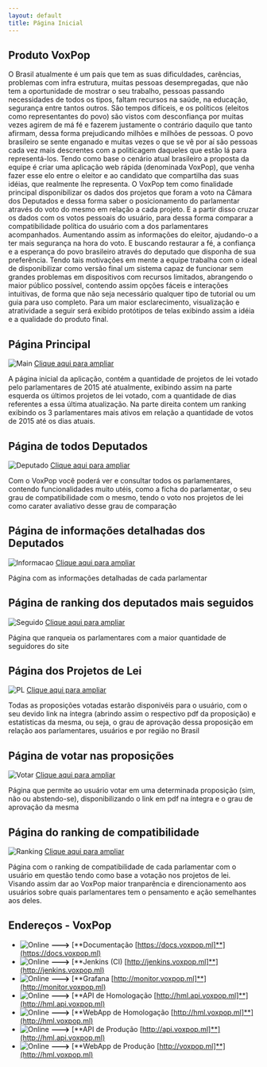 ```yaml
---
layout: default
title: Página Inicial
---
```


## Produto VoxPop

O Brasil atualmente é um país que tem as suas dificuldades, carências, problemas com infra estrutura, muitas pessoas desempregadas, que não tem a oportunidade de mostrar o seu trabalho, pessoas passando necessidades de todos os tipos, faltam recursos na saúde, na educação, segurança entre tantos outros. São tempos difíceis, e os políticos (eleitos como representantes do povo) são vistos com desconfiança por muitas vezes agirem de má fé e fazerem justamente o contrário daquilo que tanto afirmam, dessa forma prejudicando milhões e milhões de pessoas. O povo brasileiro se sente enganado e muitas vezes o que se vê por aí são pessoas cada vez mais descrentes com a politicagem daqueles que estão lá para representá-los. Tendo como base o cenário atual brasileiro a proposta da equipe é criar uma aplicação web rápida (denominada VoxPop), que venha fazer esse elo entre o eleitor e ao candidato que compartilha das suas idéias, que realmente lhe representa. O VoxPop tem como finalidade principal disponibilizar os dados dos projetos que foram a voto na Câmara dos Deputados e dessa forma saber o posicionamento do parlamentar através do voto do mesmo em relação a cada projeto. E a partir disso cruzar os dados com os votos pessoais do usuário, para dessa forma comparar a compatibilidade política do usuário com a dos parlamentares acompanhados. Aumentando assim as informações do eleitor, ajudando-o a ter mais segurança na hora do voto. E  buscando restaurar a fé, a confiança e a esperança do povo brasileiro através do deputado que disponha de sua preferência.
Tendo tais motivações em mente a equipe trabalha com o ideal de disponibilizar como versão final um sistema capaz de funcionar sem grandes problemas em dispositivos com recursos limitados, abrangendo o maior público possível, contendo assim opções fáceis e interações intuitivas, de forma que não seja necessário qualquer tipo de tutorial ou um guia para uso completo. Para um maior esclarecimento, visualização e atratividade a seguir será exibido protótipos de telas exibindo assim a idéia e a qualidade do produto final.

## Página Principal
![Main](https://github.com/kleberbritomoreira10/Markdown/blob/master/main-page.png)
[Clique aqui para ampliar](https://i.imgur.com/f17Y6Ax.png)

A página inicial da aplicação, contém a quantidade de projetos de lei votado pelo parlamentares de 2015 até atualmente, exibindo assim na parte esquerda os últimos projetos de lei votado, com a quantidade de dias referentes a essa última atualização. Na parte direita contem um ranking exibindo os 3 parlamentares mais ativos em relação a quantidade de votos de 2015 até os dias atuais.

## Página de todos Deputados
![Deputado](https://github.com/kleberbritomoreira10/Markdown/blob/master/parlamentares.png)
[Clique aqui para ampliar](https://i.imgur.com/YbFnYfT.png)

Com o VoxPop você poderá ver e consultar todos os parlamentares, contendo funcionalidades muito utéis, como a ficha do parlamentar, o seu grau de compatibilidade com o mesmo, tendo o voto nos projetos de lei como carater avaliativo desse grau de comparação

## Página de informações detalhadas dos Deputados
![Informacao](https://github.com/kleberbritomoreira10/Markdown/blob/master/parlamentar.png)
[Clique aqui para ampliar](https://i.imgur.com/MIBSqDf.png)

Página com as informações detalhadas de cada parlamentar

## Página de ranking dos deputados mais seguidos
![Seguido](https://github.com/kleberbritomoreira10/Markdown/blob/master/deputados-seguidos.png)
[Clique aqui para ampliar](https://i.imgur.com/YT8XsqI.png)

Página que ranqueia os parlamentares com a maior quantidade de seguidores do site

## Página dos Projetos de Lei
![PL](https://github.com/kleberbritomoreira10/Markdown/blob/master/todas-proposicoes.png)
[Clique aqui para ampliar](https://i.imgur.com/2o2jsM7.png)

Todas as proposições votadas estarão disponivéis para o usuário, com o seu devido link na íntegra (abrindo assim o respectivo pdf da proposição) e estatísticas da mesma, ou seja, o grau de aprovação dessa proposição em relação aos parlamentares, usuários e por região no Brasil

## Página de votar nas proposições
![Votar](https://github.com/kleberbritomoreira10/Markdown/blob/master/votar.png)
[Clique aqui para ampliar](https://i.imgur.com/t0VYbnK.png)

Página que permite ao usuário votar em uma determinada proposição (sim, não ou abstendo-se), disponibilizando o link em pdf na íntegra e o grau de aprovação da mesma

## Página do ranking de compatibilidade
![Ranking](https://github.com/kleberbritomoreira10/Markdown/blob/master/ranking.png)
[Clique aqui para ampliar](https://i.imgur.com/jh4BJXR.png)

Página com o ranking de compatibilidade de cada parlamentar com o usuário em questão tendo como base a votação nos projetos de lei. Visando assim dar ao VoxPop maior tranparência e direncionamento aos usuários sobre quais parlamentares tem o pensamento e ação semelhantes aos deles.

## Endereços - VoxPop

* ![Online](https://img.shields.io/badge/STATUS-Online-green.svg) **--->** [**Documentação [https://docs.voxpop.ml]**](https://docs.voxpop.ml)
* ![Online](https://img.shields.io/badge/STATUS-Online-green.svg) **--->** [**Jenkins (CI) [http://jenkins.voxpop.ml]**](http://jenkins.voxpop.ml)
* ![Online](https://img.shields.io/badge/STATUS-Online-green.svg) **--->** [**Grafana [http://monitor.voxpop.ml]**](http://monitor.voxpop.ml)
* ![Online](https://img.shields.io/badge/STATUS-Online-green.svg) **--->** [**API de Homologação [http://hml.api.voxpop.ml]**](http://hml.api.voxpop.ml)
* ![Online](https://img.shields.io/badge/STATUS-Online-green.svg) **--->** [**WebApp de Homologação [http://hml.voxpop.ml]**](http://hml.voxpop.ml)
* ![Online](https://img.shields.io/badge/STATUS-Online-green.svg) **--->** [**API de Produção [http://api.voxpop.ml]**](http://hml.api.voxpop.ml)
* ![Online](https://img.shields.io/badge/STATUS-Online-green.svg) **--->** [**WebApp de Produção [http://voxpop.ml]**](http://hml.voxpop.ml)
